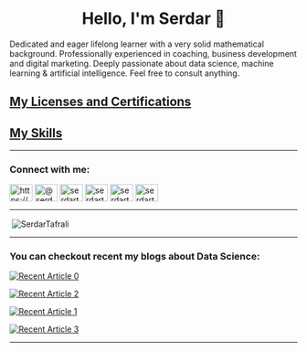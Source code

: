 <h1 align="center">Hello, I'm Serdar 👋</h1>  



<!--
**SerdarTafrali/SerdarTAFRALI** is a ✨ _special_ ✨ repository because its `README.md` (this file) appears on your GitHub profile.

-->

Dedicated and eager lifelong learner with a very solid mathematical background. Professionally experienced in coaching, business development and digital marketing. Deeply passionate about data science, machine learning & artificial intelligence. Feel free to consult anything.
<p><img align="right" src="https://komarev.com/ghpvc/?username=SerdarTafrali&style=flat-square&color=blue" alt=""/> </p>

## [My Licenses and Certifications](https://www.linkedin.com/in/serdartafrali/details/certifications/)
## [My Skills](https://www.linkedin.com/in/serdartafrali/details/skills/)
----

<h3 align="left">Connect with me:</h3>
<p align="left">
<a href="https://www.linkedin.com/in/serdartafrali/" target="blank"><img align="center" src="https://raw.githubusercontent.com/rahuldkjain/github-profile-readme-generator/master/src/images/icons/Social/linked-in-alt.svg" alt="https://www.linkedin.com/in/serdartafrali/" height="30" width="40" /></a>
<a href="https://medium.com/@serdartafrali" target="blank"><img align="center" src="https://raw.githubusercontent.com/rahuldkjain/github-profile-readme-generator/master/src/images/icons/Social/medium.svg" alt="@serdartafrali" height="30" width="40" /></a>
<a href="https://www.kaggle.com/serdartafrali" target="blank"><img align="center" src="https://raw.githubusercontent.com/rahuldkjain/github-profile-readme-generator/master/src/images/icons/Social/kaggle.svg" alt="serdartafrali" height="30" width="40" /></a>
<a href="https://twitter.com/serdartafrali" target="blank"><img align="center" src="https://raw.githubusercontent.com/rahuldkjain/github-profile-readme-generator/master/src/images/icons/Social/twitter.svg" alt="serdartafrali" height="30" width="40" /></a>
<a href="https://www.hackerrank.com/serdartafrali" target="blank"><img align="center" src="https://raw.githubusercontent.com/rahuldkjain/github-profile-readme-generator/master/src/images/icons/Social/hackerrank.svg" alt="serdartafrali" height="30" width="40" /></a>
<a href="https://www.instagram.com/serdartafrali" target="blank"><img align="center" src="https://raw.githubusercontent.com/rahuldkjain/github-profile-readme-generator/master/src/images/icons/Social/instagram.svg" alt="serdartafrali" height="30" width="40" /></a>

</p>

----


<p>&nbsp;<img align="center" src="https://github-readme-stats.vercel.app/api?username=SerdarTafrali&show_icons=true&locale=en" alt="SerdarTafrali" /></p>



----

### You can checkout recent my blogs about Data Science: 

 <a target="_blank" href="https://github-readme-medium-recent-article.vercel.app/medium/@serdartafrali/0"><img src="https://github-readme-medium-recent-article.vercel.app/medium/@serdartafrali/0" alt="Recent Article 0"> 
 
  <a target="_blank" href="https://github-readme-medium-recent-article.vercel.app/medium/@serdartafrali/0"><img src="https://github-readme-medium-recent-article.vercel.app/medium/@serdartafrali/2" alt="Recent Article 2"> 
 
 <a target="_blank" href="https://github-readme-medium-recent-article.vercel.app/medium/@serdartafrali/0"><img src="https://github-readme-medium-recent-article.vercel.app/medium/@serdartafrali/1" alt="Recent Article 1"> 
   
   <a target="_blank" href="https://github-readme-medium-recent-article.vercel.app/medium/@serdartafrali/0"><img src="https://github-readme-medium-recent-article.vercel.app/medium/@serdartafrali/3" alt="Recent Article 3"> 
  
----
